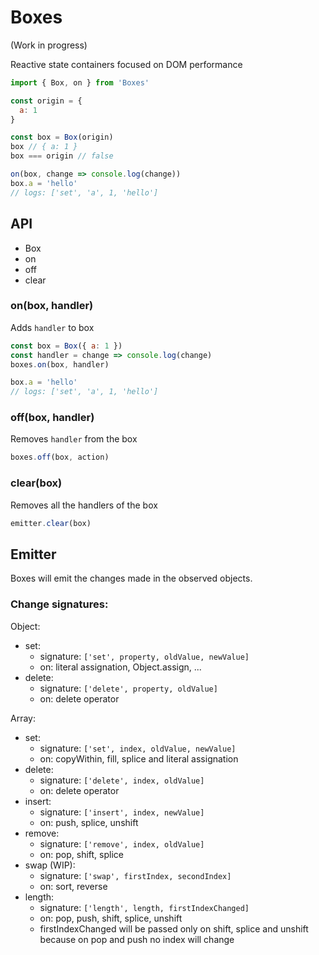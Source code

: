 Boxes
=====

(Work in progress)

Reactive state containers focused on DOM performance

```js
import { Box, on } from 'Boxes'

const origin = {
  a: 1
}

const box = Box(origin)
box // { a: 1 }
box === origin // false

on(box, change => console.log(change))
box.a = 'hello'
// logs: ['set', 'a', 1, 'hello']
```

## API

- Box
- on
- off
- clear

### on(box, handler)

Adds `handler` to box

```js
const box = Box({ a: 1 })
const handler = change => console.log(change)
boxes.on(box, handler)

box.a = 'hello'
// logs: ['set', 'a', 1, 'hello']
```

### off(box, handler)

Removes `handler` from the box

```js
boxes.off(box, action)
```


### clear(box)

Removes all the handlers of the box

```js
emitter.clear(box)
```

## Emitter

Boxes will emit the changes made in the observed objects.

### Change signatures:

Object:

- set:
  - signature: `['set', property, oldValue, newValue]`
  - on: literal assignation, Object.assign, ...
- delete:
  - signature: `['delete', property, oldValue]`
  - on: delete operator

Array:

- set:
  - signature: `['set', index, oldValue, newValue]`
  - on: copyWithin, fill, splice and literal assignation
- delete:
  - signature: `['delete', index, oldValue]`
  - on: delete operator
- insert:
  - signature: `['insert', index, newValue]`
  - on: push, splice, unshift
- remove:
  - signature: `['remove', index, oldValue]`
  - on: pop, shift, splice
- swap (WIP):
  - signature: `['swap', firstIndex, secondIndex]`
  - on: sort, reverse
- length:
  - signature: `['length', length, firstIndexChanged]`
  - on: pop, push, shift, splice, unshift
  - firstIndexChanged will be passed only on shift, splice and unshift
    because on pop and push no index will change
